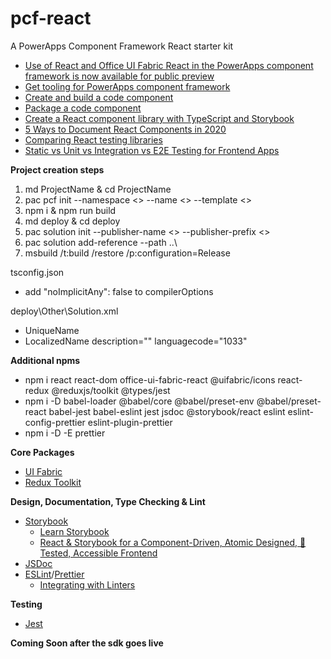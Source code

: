 # pcf-react
A PowerApps Component Framework React starter kit

- [Use of React and Office UI Fabric React in the PowerApps component framework is now available for public preview](https://powerapps.microsoft.com/en-us/blog/use-of-react-and-office-ui-fabric-react-in-the-powerapps-component-framework-is-now-available-for-public-preview/)
- [Get tooling for PowerApps component framework](https://docs.microsoft.com/en-us/powerapps/developer/component-framework/get-powerapps-cli)
- [Create and build a code component](https://docs.microsoft.com/en-us/powerapps/developer/component-framework/create-custom-controls-using-pcf)
- [Package a code component](https://docs.microsoft.com/en-us/powerapps/developer/component-framework/import-custom-controls)
- [Create a React component library with TypeScript and Storybook](https://levelup.gitconnected.com/create-a-react-component-library-with-typescript-and-storybook-ed28fc7511f2)
- [5 Ways to Document React Components in 2020](https://blog.bitsrc.io/5-ways-to-document-react-components-in-2020-ecf60f24dee8)
- [Comparing React testing libraries](https://blog.logrocket.com/comparing-react-testing-libraries)
- [Static vs Unit vs Integration vs E2E Testing for Frontend Apps](https://kentcdodds.com/blog/unit-vs-integration-vs-e2e-tests)

**Project creation steps**
1. md ProjectName & cd ProjectName
2. pac pcf init --namespace <> --name <> --template <>
3. npm i & npm run build
4. md deploy & cd deploy
5. pac solution init --publisher-name <> --publisher-prefix <>
6. pac solution add-reference --path ..\
7. msbuild /t:build /restore /p:configuration=Release

tsconfig.json
- add  "noImplicitAny": false to compilerOptions

deploy\Other\Solution.xml 
- UniqueName
- LocalizedName description="" languagecode="1033"

**Additional npms**
- npm i react react-dom office-ui-fabric-react @uifabric/icons react-redux @reduxjs/toolkit @types/jest
- npm i -D babel-loader @babel/core @babel/preset-env @babel/preset-react babel-jest babel-eslint jest jsdoc @storybook/react eslint eslint-config-prettier eslint-plugin-prettier
- npm i -D -E prettier

**Core Packages**
- [UI Fabric](https://developer.microsoft.com/en-us/fabric#/controls/web)
- [Redux Toolkit](https://redux-toolkit.js.org/)

**Design, Documentation, Type Checking & Lint**
- [Storybook](https://storybook.js.org/)
  - [Learn Storybook](https://www.learnstorybook.com/)
  - [React & Storybook for a Component-Driven, Atomic Designed, 💯 Tested, Accessible Frontend](https://www.youtube.com/watch?v=vWYiyN9amsc)
- [JSDoc](https://jsdoc.app/)
- [ESLint](https://eslint.org)/[Prettier](https://prettier.io)
  - [Integrating with Linters](https://prettier.io/docs/en/integrating-with-linters.html)

**Testing**
- [Jest](https://jestjs.io)

**Coming Soon after the sdk goes live**
